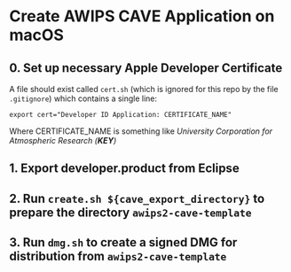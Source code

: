 # Create AWIPS CAVE Application on macOS

## 0. Set up necessary Apple Developer Certificate

A file should exist called `cert.sh` (which is ignored for this repo by the file `.gitignore`) which contains a single line:

    export cert="Developer ID Application: CERTIFICATE_NAME"

Where CERTIFICATE_NAME is something like *University Corporation for Atmospheric Research (__KEY__)*

## 1. Export developer.product from Eclipse

## 2. Run `create.sh ${cave_export_directory}` to prepare the directory `awips2-cave-template`

## 3. Run `dmg.sh` to create a signed DMG for distribution from `awips2-cave-template`

